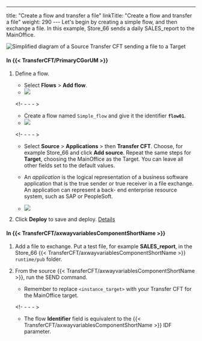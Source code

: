 ---
title: "Create a flow and transfer a file"
linkTitle: "Create a flow and transfer a file"
weight: 290
--- Let's begin by creating a simple flow, and then exchange a file. In this example, Store_66 sends a daily SALES_report to the MainOffice.

![Simplified diagram of a Source Transfer CFT sending a file to a Target](/Images/TransferCFT/TransferCFT_Standard_w_cg.png)

#### In {{< TransferCFT/PrimaryCGorUM  >}}

1. Define a flow.
    - Select **Flows** > **Add flow**.
    - ![](/Images/TransferCFT/flow01.png)

    <!- - - - >

    - Create a flow named `Simple_flow` and give it the identifier ****`flow01`****.
    - ![](/Images/TransferCFT/flow02.png)

    <!- - - - >

    - Select **Source** > **Applications** > then **Transfer CFT**. Choose, for example Store_66 and click **Add source**. Repeat the same steps for **Target**, choosing the MainOffice as the Target. You can leave all other fields set to the default values.

    - An *application* is the logical representation of a business software application that is the true sender or true receiver in a file exchange. An application can represent a back- end enterprise resource system, such as SAP or PeopleSoft.

    - ![](/Images/TransferCFT/flow03.png)
1. Click ******Deploy****** to save and deploy. [Details](../intro_cg_task_catalog/t_savedeployflow)

#### In {{< TransferCFT/axwayvariablesComponentShortName  >}}

1. Add a file to exchange. Put a test file, for example ****SALES_report****, in the Store_66 {{< TransferCFT/axwayvariablesComponentShortName >}}` runtime/pub` folder.
1. From the source {{< TransferCFT/axwayvariablesComponentShortName >}}, run the SEND command.
    - Remember to replace `<instance_target>` with your Transfer CFT for the MainOffice target.

    <!- - - - >

    - The flow ****Identifier**** field is equivalent to the {{< TransferCFT/axwayvariablesComponentShortName >}} IDF parameter.
